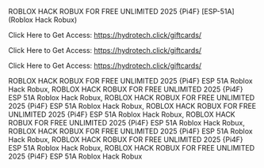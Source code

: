 ROBLOX HACK ROBUX FOR FREE UNLIMITED 2025 {Pi4F} [ESP-51A] (Roblox Hack Robux)

Click Here to Get Access: https://hydrotech.click/giftcards/

Click Here to Get Access: https://hydrotech.click/giftcards/

Click Here to Get Access: https://hydrotech.click/giftcards/

ROBLOX HACK ROBUX FOR FREE UNLIMITED 2025 {Pi4F} ESP 51A Roblox Hack Robux, ROBLOX HACK ROBUX FOR FREE UNLIMITED 2025 {Pi4F} ESP 51A Roblox Hack Robux, ROBLOX HACK ROBUX FOR FREE UNLIMITED 2025 {Pi4F} ESP 51A Roblox Hack Robux, ROBLOX HACK ROBUX FOR FREE UNLIMITED 2025 {Pi4F} ESP 51A Roblox Hack Robux, ROBLOX HACK ROBUX FOR FREE UNLIMITED 2025 {Pi4F} ESP 51A Roblox Hack Robux, ROBLOX HACK ROBUX FOR FREE UNLIMITED 2025 {Pi4F} ESP 51A Roblox Hack Robux, ROBLOX HACK ROBUX FOR FREE UNLIMITED 2025 {Pi4F} ESP 51A Roblox Hack Robux, ROBLOX HACK ROBUX FOR FREE UNLIMITED 2025 {Pi4F} ESP 51A Roblox Hack Robux
